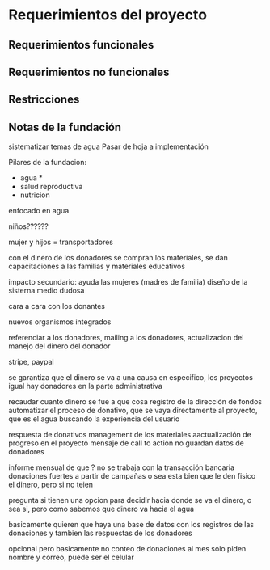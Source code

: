 # Requerimientos del proyecto

## Requerimientos funcionales


## Requerimientos no funcionales

## Restricciones

## Notas de la fundación 
sistematizar temas de agua
Pasar de hoja a implementación

Pilares de la fundacion:
- agua *
- salud reproductiva
- nutricion

enfocado en agua

niños??????

mujer y hijos = transportadores

con el dinero de los donadores se compran los materiales, se dan capacitaciones a las familias y materiales educativos

impacto secundario: ayuda las mujeres (madres de familia)
diseño de la sisterna medio dudosa

cara a cara con los donantes

nuevos organismos integrados

referenciar a los donadores, mailing a los donadores, actualizacion del manejo del dinero del donador

stripe, paypal

se garantiza que el dinero se va a una causa en especifico, los proyectos
igual hay donadores en la parte administrativa

recaudar cuanto dinero se fue a que cosa
registro de la dirección de fondos
automatizar el proceso de donativo, que se vaya directamente al proyecto, que es el agua
buscando la experiencia del usuario

respuesta de donativos
management de los materiales
aactualización de progreso en el proyecto
mensaje de call to action
no guardan datos de donadores

informe mensual de que ?
no se trabaja con la transacción bancaria
donaciones fuertes a partir de campañas
o sea esta bien que le den fisico el dinero, pero si no teien

pregunta si tienen una opcion para decidir hacia donde se va el dinero,
o sea si, pero como sabemos que dinero va hacia el agua 

basicamente quieren que haya una base de datos con los registros de las donaciones y tambien las respuestas de los donadores

opcional pero basicamente no conteo de donaciones al mes
solo piden nombre y correo, puede ser el celular



